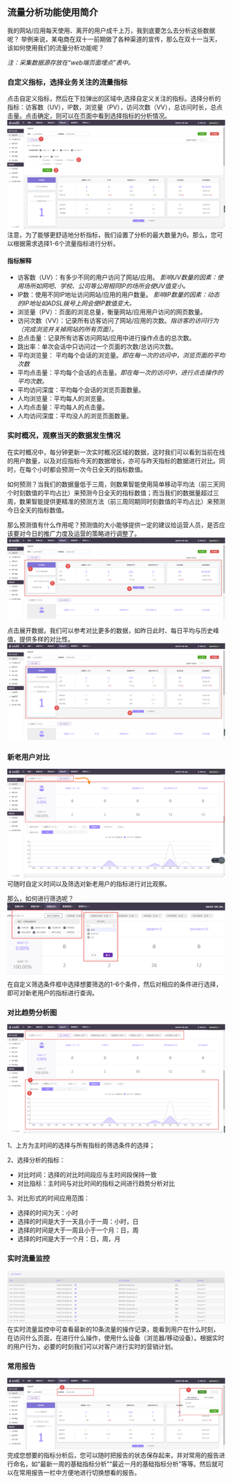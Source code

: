 ## 流量分析功能使用简介
我的网站/应用每天使用、离开的用户成千上万，我到底要怎么去分析这些数据呢？
举例来说，某电商在双十一前期做了各种渠道的宣传，那么在双十一当天，该如何使用我们的流量分析功能呢？

_注：采集数据源存放在“web端页面埋点”表中。_

### 自定义指标，选择业务关注的流量指标
点击自定义指标，然后在下拉弹出的区域中,选择自定义关注的指标。选择分析的指标：访客数（UV），IP数，浏览量（PV），访问次数（VV），总访问时长，总点击量。点击确定，则可以在页面中看到选择指标的分析情况。
![](/assets/traffic/6.png)
注意，为了能够更舒适地分析指标，我们设置了分析的最大数量为6。那么，您可以根据需求选择1-6个流量指标进行分析。
#### 指标解释
* 访客数（UV）：有多少不同的用户访问了网站/应用。
_影响UV数量的因素：使用场所如网吧、学校、公司等公用相同IP的场所会使UV值变小。_
* IP数：使用不同IP地址访问网站/应用的用户数量。
_影响IP数量的因素：动态的IP地址如ADSL拨号上网会使IP数值变大。_
* 浏览量（PV）：页面的浏览总量，衡量网站/应用用户访问的网页数量。
* 访问次数（VV）：记录所有访客访问了网站/应用的次数。_指访客的访问行为（完成浏览并关掉网站的所有页面）。_
* 总点击量：记录所有访客访问网站/应用中进行操作点击的总次数。
* 跳出率：单次会话中只访问过一个页面的次数/总访问次数。
* 平均浏览量： 平均每个会话的浏览量。_即在每一次的访问中，浏览页面的平均次数_
* 平均点击量：平均每个会话的点击量。_即在每一次的访问中，进行点击操作的平均次数。_
* 平均访问深度：平均每个会话的浏览页面数量。
* 人均浏览量：平均每人的浏览量。
* 人均点击量：平均每人的点击量。
* 人均访问深度：平均没人的浏览页面数量。

### 实时概况，观察当天的数据发生情况
在实时概况中，每分钟更新一次实时概况区域的数据，这时我们可以看到当前在线的用户数量，以及对应指标今天的数据增长，亦可与昨天指标的数据进行对比。同时，在每个小时都会预测一次今日全天的指标数值。

如何预测？当我们的数据量低于三周，则数果智能使用简单移动平均法（前三天同个时刻数值的平均占比）来预测今日全天的指标数值；而当我们的数据量超过三周，数果智能提供更精准的预测方法（前三周同期同时刻数值的平均占比）来预测今日全天的指标数值。

那么预测值有什么作用呢？预测值的大小能够提供一定的建议给运营人员，是否应该要对今日的推广力度及运营的策略进行调整了。
![](/assets/traffic/7.png)

点击展开数据，我们可以参考对比更多的数据，如昨日此时、每日平均与历史峰值，提供多样的对比性。
![](/assets/traffic/8.png)

### 新老用户对比
![](/assets/traffic/9.png)
可随时自定义时间以及筛选对新老用户的指标进行对比观察。

那么，如何进行筛选呢？
![](/assets/traffic/11.png)
在自定义筛选条件框中选择想要筛选的1-6个条件，然后对相应的条件进行选择，即可对新老用户的指标进行查询。

### 对比趋势分析图
![](/assets/traffic/12.png)

1、上方为主时间的选择与所有指标的筛选条件的选择；

2、选择分析的指标：
* 对比时间：选择的对比时间段应与主时间段保持一致
* 对比指标：主时间与对比时间的指标之间进行趋势分析对比

3、对比形式的时间应用范围：
* 选择的时间为天：小时
* 选择的时间是大于一天且小于一周：小时，日
* 选择的时间是大于一周且小于一个月：日，周
* 选择的时间是大于一个月：日，周，月

### 实时流量监控
![](/assets/traffic/13.png)
在实时流量监控中可查看最新的10条流量的操作记录，能看到用户在什么时刻，在访问什么页面，在进行什么操作，使用什么设备（浏览器/移动设备）。根据实时的用户行为，必要的时刻我们可以对客户进行实时的营销计划。

### 常用报告
![](/assets/traffic/14.png)
完成您想要的指标分析后，您可以随时把报告的状态保存起来，并对常用的报告进行命名，如“最新一周的基础指标分析”“最近一月的基础指标分析”等等。然后就可以在常用报告一栏中方便地进行切换想看的报告。